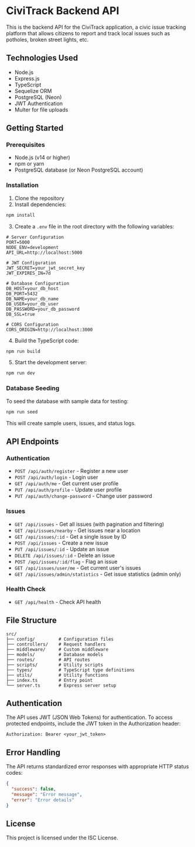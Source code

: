 # CiviTrack Backend API

This is the backend API for the CiviTrack application, a civic issue tracking platform that allows citizens to report and track local issues such as potholes, broken street lights, etc.

## Technologies Used

- Node.js
- Express.js
- TypeScript
- Sequelize ORM
- PostgreSQL (Neon)
- JWT Authentication
- Multer for file uploads

## Getting Started

### Prerequisites

- Node.js (v14 or higher)
- npm or yarn
- PostgreSQL database (or Neon PostgreSQL account)

### Installation

1. Clone the repository
2. Install dependencies:

```bash
npm install
```

3. Create a `.env` file in the root directory with the following variables:

```
# Server Configuration
PORT=5000
NODE_ENV=development
API_URL=http://localhost:5000

# JWT Configuration
JWT_SECRET=your_jwt_secret_key
JWT_EXPIRES_IN=7d

# Database Configuration
DB_HOST=your_db_host
DB_PORT=5432
DB_NAME=your_db_name
DB_USER=your_db_user
DB_PASSWORD=your_db_password
DB_SSL=true

# CORS Configuration
CORS_ORIGIN=http://localhost:3000
```

4. Build the TypeScript code:

```bash
npm run build
```

5. Start the development server:

```bash
npm run dev
```

### Database Seeding

To seed the database with sample data for testing:

```bash
npm run seed
```

This will create sample users, issues, and status logs.

## API Endpoints

### Authentication

- `POST /api/auth/register` - Register a new user
- `POST /api/auth/login` - Login user
- `GET /api/auth/me` - Get current user profile
- `PUT /api/auth/profile` - Update user profile
- `PUT /api/auth/change-password` - Change user password

### Issues

- `GET /api/issues` - Get all issues (with pagination and filtering)
- `GET /api/issues/nearby` - Get issues near a location
- `GET /api/issues/:id` - Get a single issue by ID
- `POST /api/issues` - Create a new issue
- `PUT /api/issues/:id` - Update an issue
- `DELETE /api/issues/:id` - Delete an issue
- `POST /api/issues/:id/flag` - Flag an issue
- `GET /api/issues/user/me` - Get current user's issues
- `GET /api/issues/admin/statistics` - Get issue statistics (admin only)

### Health Check

- `GET /api/health` - Check API health

## File Structure

```
src/
├── config/         # Configuration files
├── controllers/    # Request handlers
├── middleware/     # Custom middleware
├── models/         # Database models
├── routes/         # API routes
├── scripts/        # Utility scripts
├── types/          # TypeScript type definitions
├── utils/          # Utility functions
├── index.ts        # Entry point
└── server.ts       # Express server setup
```

## Authentication

The API uses JWT (JSON Web Tokens) for authentication. To access protected endpoints, include the JWT token in the Authorization header:

```
Authorization: Bearer <your_jwt_token>
```

## Error Handling

The API returns standardized error responses with appropriate HTTP status codes:

```json
{
  "success": false,
  "message": "Error message",
  "error": "Error details"
}
```

## License

This project is licensed under the ISC License.